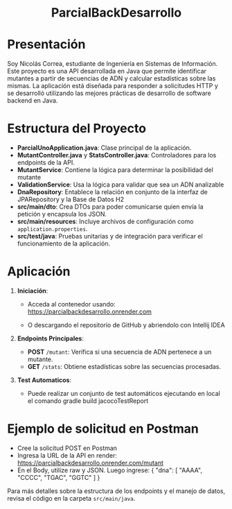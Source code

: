 <div align="center">

# ParcialBackDesarrollo

</div>

# Presentación

Soy Nicolás Correa, estudiante de Ingeniería en Sistemas de Información. Este proyecto es una API desarrollada en Java que permite identificar mutantes a partir de secuencias de ADN y calcular estadísticas sobre las mismas. La aplicación está diseñada para responder a solicitudes HTTP y se desarrolló utilizando las mejores prácticas de desarrollo de software backend en Java.

# Estructura del Proyecto

- **ParcialUnoApplication.java**: Clase principal de la aplicación.
- **MutantController.java** y **StatsController.java**: Controladores para los endpoints de la API.
- **MutantService**: Contiene la lógica para determinar la posibilidad del mutante
- **ValidationService**: Usa la lógica para validar que sea un ADN analizable
- **DnaRepository**: Entablece la relación en conjunto de la interfaz de JPARepository y la Base de Datos H2
- **src/main/dto**: Crea DTOs para poder comunicarse quien envía la petición y encapsula los JSON.
- **src/main/resources**: Incluye archivos de configuración como `application.properties`.
- **src/test/java**: Pruebas unitarias y de integración para verificar el funcionamiento de la aplicación.

# Aplicación

1. **Iniciación**:
   - Acceda al contenedor usando:
https://parcialbackdesarrollo.onrender.com

   - O descargando el repositorio de GitHub y abriendolo con Intellij IDEA

2. **Endpoints Principales**:
   - **POST** `/mutant`: Verifica si una secuencia de ADN pertenece a un mutante.
   - **GET** `/stats`: Obtiene estadísticas sobre las secuencias procesadas.

3. **Test Automaticos**:
   - Puede realizar un conjunto de test automáticos ejecutando en local el comando
gradle build jacocoTestReport

# Ejemplo de solicitud en Postman
- Cree la solicitud POST en Postman
- Ingresa la URL de la API en render: https://parcialbackdesarrollo.onrender.com/mutant
- En el Body, utilize raw y JSON. Luego ingrese:
{
  "dna": [ "AAAA", "CCCC", "TGAC", "GGTC" ]
}

Para más detalles sobre la estructura de los endpoints y el manejo de datos, revisa el código en la carpeta `src/main/java`.
